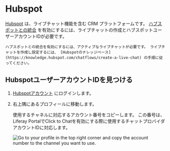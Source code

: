 # Hubspot

[Hubspot](https://www.hubspot.com/) は、ライブチャット機能を含む CRM プラットフォームです。 [ハブスポットとの統合](../../enabling-automated-live-chat-systems.md) を有効にするには、ライブチャットの作成とハブスポットユーザーアカウントIDが必要です。

```{important}
ハブスポットとの統合を有効にするには、アクティブなライブチャットが必要です。 ライブチャットを作成し設定するには、 [Hubspotのナレッジベース](https://knowledge.hubspot.com/chatflows/create-a-live-chat) の手順に従ってください。
```

## HubspotユーザーアカウントIDを見つける

1. [Hubspotアカウント](https://app.hubspot.com/login) にログインします。

2. 右上隅にあるプロフィールに移動します。

   使用するチャネルに対応するアカウント番号をコピーします。 この番号は、Liferay PortalでClick to Chatを有効にする際に使用するチャットプロバイダアカウントIDに対応します。

   ![Go to your profile in the top right corner and copy the account number to the channel you want to use.](./hubspot/images/01.png)
